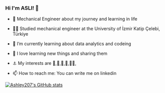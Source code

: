 ### Hi I'm ASLI! 👋


- 🔭 Mechanical Engineer about my journey and learning in life
- 👩‍💻 Studied mechanical engineer at the University of İzmir Katip Çelebi, Türkiye
- 🌱 I’m currently learning about data analytics and codeing
- 🌅 I love learning new things and sharing them
- ⚓ My interests are 🎨,🎸,📼,📸,🏊‍♀️,

- 📫 How to reach me: You can write me on linkedin

[![Ashley207's GitHub stats](https://github-readme-stats.vercel.app/api?username=Ashley207)](https://github.com/Ashley207/github-readme-stats)
